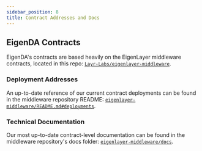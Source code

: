 ```yaml
---
sidebar_position: 8
title: Contract Addresses and Docs
---
```


## EigenDA Contracts

EigenDA's contracts are based heavily on the EigenLayer middleware contracts, located in this repo: [`Layr-Labs/eigenlayer-middleware`](https://github.com/Layr-Labs/eigenlayer-middleware/).

### Deployment Addresses

An up-to-date reference of our current contract deployments can be found in the middleware repository README: [`eigenlayer-middleware/README.md#deployments`](https://github.com/Layr-Labs/eigenlayer-middleware/?tab=readme-ov-file#deployments).

### Technical Documentation

Our most up-to-date contract-level documentation can be found in the middleware repository's docs folder: [`eigenlayer-middleware/docs`](https://github.com/Layr-Labs/eigenlayer-middleware/tree/dev/docs).